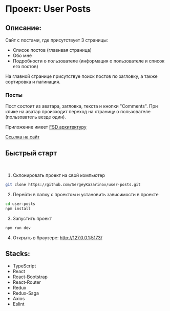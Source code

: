 # Проект: User Posts

## Описание:

Сайт с постами, где присутствует 3 страницы: 
- Список постов (главнвая страница)  
- Обо мне  
- Подробности о пользователе (информация о пользователе и список его постов)  

На главной странице присутствуе поиск постов по загловку, а также сортировка и пагинация.


### **Посты**

Пост состоит из аватара, загловка, текста и кнопки "Comments". При клике на аватар происходит переход на страницу о пользователе (пользователь везде один).

Приложение имеет [FSD архитектуру](https://feature-sliced.design/)

[Ссылка на сайт](https://calculator-navy-seven.vercel.app/)

## Быстрый старт

<br />

1. Склонировать проект на свой компьютер

```bash
git clone https://github.com/SergeyKazarinov/user-posts.git
```

2. Перейти в папку с проектом и установить зависимости в проекте

```bash
cd user-posts
npm install
```

3. Запустить проект

```bash
npm run dev
```

4. Открыть в браузере: http://127.0.0.1:5173/

## Stacks:

- TypeScript
- React
- React-Bootstrap
- React-Router
- Redux
- Redux-Saga
- Axios
- Eslint

